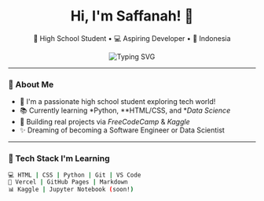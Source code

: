 <h1 align="center">Hi, I'm Saffanah! 👋</h1>
<p align="center">
  🧠 High School Student • 💻 Aspiring Developer • 📍 Indonesia
</p>

<p align="center">
  <img src="https://readme-typing-svg.demolab.com?font=Fira+Code&size=20&pause=1000&color=F77AC9&center=true&vCenter=true&width=435&lines=I'm+learning+Web+Dev+%26+Data+Science!;Follow+my+learning+journey+here~" alt="Typing SVG" />
</p>

---

### 💫 About Me
- 🏫 I'm a passionate high school student exploring tech world!
- 📚 Currently learning *Python, **HTML/CSS, and **Data Science*
- 🎯 Building real projects via *FreeCodeCamp* & *Kaggle*
- ✨ Dreaming of becoming a Software Engineer or Data Scientist

---

### 🌱 Tech Stack I'm Learning
```bash
💻 HTML | CSS | Python | Git | VS Code
🚀 Vercel | GitHub Pages | Markdown
📊 Kaggle | Jupyter Notebook (soon!)
